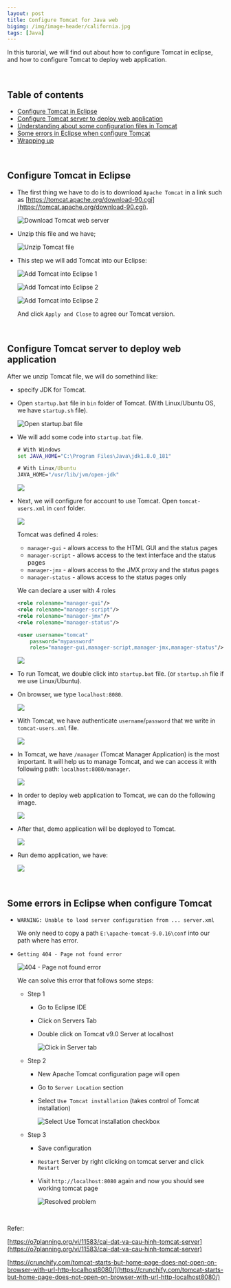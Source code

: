 ```yaml
---
layout: post
title: Configure Tomcat for Java web
bigimg: /img/image-header/california.jpg
tags: [Java]
---
```


In this turorial, we will find out about how to configure Tomcat in eclipse, and how to configure Tomcat to deploy web application.

<br>

## Table of contents
- [Configure Tomcat in Eclipse](#configure-tomcat-in-eclipse)
- [Configure Tomcat server to deploy web application](#configure-tomcat-server-to-deploy-web-application)
- [Understanding about some configuration files in Tomcat](#understanding-about-some-configuration-files-in-tomcat)
- [Some errors in Eclipse when configure Tomcat](#some-errors-in-eclipse-when-configure-tomcat)
- [Wrapping up](#wrapping-up)


<br>

## Configure Tomcat in Eclipse
- The first thing we have to do is to download ```Apache Tomcat``` in a link such as [https://tomcat.apache.org/download-90.cgi](https://tomcat.apache.org/download-90.cgi).

    ![Download Tomcat web server](../img/Java-Common/tomcat-eclipse/download-tomcat.png)

- Unzip this file and we have;

    ![Unzip Tomcat file](../img/Java-Common/tomcat-eclipse/unzip-apache-tomcat.png)

- This step we will add Tomcat into our Eclipse:

    ![Add Tomcat into Eclipse 1](../img/Java-Common/tomcat-eclipse/add-tomcat-eclipse-1.png)

    ![Add Tomcat into Eclipse 2](../img/Java-Common/tomcat-eclipse/add-tomcat-eclipse-2.png)

    ![Add Tomcat into Eclipse 2](../img/Java-Common/tomcat-eclipse/add-tomcat-eclipse-3.png)

    And click ```Apply and Close``` to agree our Tomcat version.

<br>

##  Configure Tomcat server to deploy web application
After we unzip Tomcat file, we will do somethind like: 
- specify JDK for Tomcat.
- Open ```startup.bat``` file in ```bin``` folder of Tomcat. (With Linux/Ubuntu OS, we have ```startup.sh``` file).

    ![Open startup.bat file](../img/Java-Common/tomcat-eclipse/deploy-web-app-tomcat-1.png)

- We will add some code into ```startup.bat``` file.

    ```bat
    # With Windows
    set JAVA_HOME="C:\Program Files\Java\jdk1.8.0_181"

    # With Linux/Ubuntu
    JAVA_HOME="/usr/lib/jvm/open-jdk"
    ```

    ![](../img/Java-Common/tomcat-eclipse/deploy-web-app-tomcat-2.png)

- Next, we will configure for account to use Tomcat. Open ```tomcat-users.xml``` in ```conf``` folder.

    ![](../img/Java-Common/tomcat-eclipse/deploy-web-app-tomcat-3.png)

    Tomcat was defined 4 roles: 
    - ```manager-gui``` - allows access to the HTML GUI and the status pages
    - ```manager-script``` - allows access to the text interface and the status pages
    - ```manager-jmx``` - allows access to the JMX proxy and the status pages
    - ```manager-status``` - allows access to the status pages only

    We can declare a user with 4 roles

    ```xml
    <role rolename="manager-gui"/>
    <role rolename="manager-script"/>
    <role rolename="manager-jmx"/>
    <role rolename="manager-status"/>
    
    <user username="tomcat"
        password="mypassword"
        roles="manager-gui,manager-script,manager-jmx,manager-status"/>
    ```

    ![](../img/Java-Common/tomcat-eclipse/deploy-web-app-tomcat-4.png)

- To run Tomcat, we double click into ```startup.bat``` file. (or ```startup.sh``` file if we use Linux/Ubuntu).

- On browser, we type ```localhost:8080```.

    ![](../img/Java-Common/tomcat-eclipse/deploy-web-app-tomcat-5.png)

- With Tomcat, we have authenticate ```username```/```password``` that we write in ```tomcat-users.xml``` file.

    ![](../img/Java-Common/tomcat-eclipse/deploy-web-app-tomcat-6.png)

- In Tomcat, we have ```/manager``` (Tomcat Manager Application) is the most important. It will help us to manage Tomcat, and we can access it with following path: ```localhost:8080/manager```.

    ![](../img/Java-Common/tomcat-eclipse/deploy-web-app-tomcat-7.png)

- In order to deploy web application to Tomcat, we can do the following image.

    ![](../img/Java-Common/tomcat-eclipse/deploy-web-app-tomcat-8.png)

- After that, demo application will be deployed to Tomcat.

    ![](../img/Java-Common/tomcat-eclipse/deploy-web-app-tomcat-9.png)

- Run demo application, we have:

    ![](../img/Java-Common/tomcat-eclipse/deploy-web-app-tomcat-result.png)



<br>

## Some errors in Eclipse when configure Tomcat
- ```WARNING: Unable to load server configuration from ... server.xml```
    
    We only need to copy a path ```E:\apache-tomcat-9.0.16\conf``` into our path where has error.

- ```Getting 404 - Page not found error```

    ![404 - Page not found error](../img/Java-Common/tomcat-eclipse/how-to-solve-Apache-Tomcat-404-Page-not-found-error.png)

    We can solve this error that follows some steps:
    - Step 1

        - Go to Eclipse IDE
        - Click on Servers Tab
        - Double click on Tomcat v9.0 Server at localhost

            ![Click in Server tab](../img/Java-Common/tomcat-eclipse/on-Servers-Tab-double-click-on-Tomcat-Server.png)

    - Step 2

        - New Apache Tomcat configuration page will open
        - Go to ```Server Location``` section
        - Select ```Use Tomcat installation``` (takes control of Tomcat installation)

            ![Select Use Tomcat installation checkbox](../img/Java-Common/tomcat-eclipse/Apache-Tomcat-Server-Location-Change-to-Fix-404-Error.png)

    - Step 3

        - Save configuration
        - ```Restart``` Server by right clicking on tomcat server and click ```Restart```
        - Visit ```http://localhost:8080``` again and now you should see working tomcat page

            ![Resolved problem](../img/Java-Common/tomcat-eclipse/Localhost-8080-404-not-found-apache-tomcat-error-resolved.png)

<br>



Refer:

[https://o7planning.org/vi/11583/cai-dat-va-cau-hinh-tomcat-server](https://o7planning.org/vi/11583/cai-dat-va-cau-hinh-tomcat-server)

[https://crunchify.com/tomcat-starts-but-home-page-does-not-open-on-browser-with-url-http-localhost8080/](https://crunchify.com/tomcat-starts-but-home-page-does-not-open-on-browser-with-url-http-localhost8080/)